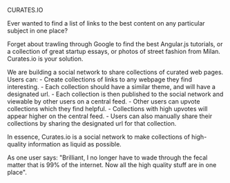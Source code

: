 CURATES.IO

Ever wanted to find a list of links to the best content on any particular subject in one place?

Forget about trawling through Google to find the best Angular.js tutorials, or a collection of great startup essays, or photos of street fashion from Milan. Curates.io is your solution.

We are building a social network to share collections of curated web pages. 
Users can:
    - Create collections of links to any webpage they find interesting. 
    - Each collection should have a similar theme, and will have a designated url.
    - Each collection is then published to the social network and viewable by other users on a central feed.
    - Other users can upvote collections which they find helpful.
    - Collections with high upvotes will appear higher on the central feed.
    - Users can also manually share their collections by sharing the designated url for that collection.

In essence, Curates.io is a social network to make collections of high-quality information as liquid as possible.

As one user says: "Brilliant, I no longer have to wade through the fecal matter that is 99% of the internet. Now all the high quality stuff are in one place".
